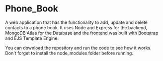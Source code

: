 # Phone_Book
A web application that has the functionality to add, update and delete contacts to a phone book. It uses Node and Express for the backend, MongoDB Atlas for the Database and the frontend was built with Bootstrap and EJS Template Engine.

You can download the repository and run the code to see how it works. Don't forget to install the node_modules folder before running.
